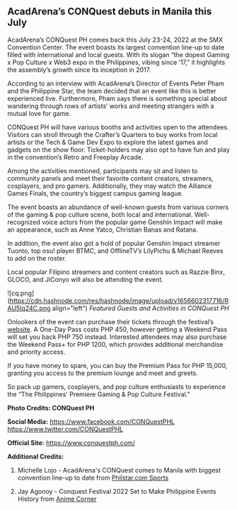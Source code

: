 ## AcadArena’s CONQuest debuts in Manila this July

AcadArena’s CONQuest PH comes back this July 23-24, 2022 at the SMX Convention Center. The event boasts its largest convention line-up to date filled with international and local guests. With its slogan “the dopest Gaming x Pop Culture x Web3 expo in the Philippines, vibing since ‘17,” it highlights the assembly’s growth since its inception in 2017.

According to an interview with AcadArena’s Director of Events Peter Pham and the Philippine Star, the team decided that an event like this is better experienced live. Furthermore, Pham says there is something special about wandering through rows of artists’ works and meeting strangers with a mutual love for game.

CONQuest PH will have various booths and activities open to the attendees. Visitors can stroll through the Crafter’s Quarters to buy works from local artists or the Tech & Game Dev Expo to explore the latest games and gadgets on the show floor. Ticket-holders may also opt to have fun and play in the convention’s Retro and Freeplay Arcade.

Among the activities mentioned, participants may sit and listen to community panels and meet their favorite content creators, streamers, cosplayers, and pro gamers. Additionally, they may watch the Alliance Games Finals, the country’s biggest campus gaming league. 

The event boasts an abundance of well-known guests from various corners of the gaming & pop culture scene, both local and international. Well-recognized voice actors from the popular game Genshin Impact will make an appearance, such as Anne Yatco, Christian Banas and Ratana.

In addition, the event also got a hold of popular Genshin Impact streamer Tuonto, top osu! player BTMC, and OfflineTV’s LilyPichu & Michael Reeves to add on the roster.

Local popular Filipino streamers and content creators such as Razzie Binx, GLOCO, and JiConyo will also be attending the event.


![cq.png](https://cdn.hashnode.com/res/hashnode/image/upload/v1656602317716/RAU5Iq24C.png align="left")
*Featured Guests and Activities in CONQuest PH*

Onlookers of the event can purchase their tickets through the festival’s [website](https://www.conquestph.com/tickets). A One-Day Pass costs PHP 450, however getting a Weekend Pass will set you back PHP 750 instead. Interested attendees may also purchase the Weekend Pass+ for PHP 1200, which provides additional merchandise and priority access. 

If you have money to spare, you can buy the Premium Pass for PHP 15,000, granting you access to the premium lounge and meet and greets.

So pack up gamers, cosplayers, and pop culture enthusiasts to experience the “The Philippines' Premiere Gaming & Pop Culture Festival.”

**Photo Credits: CONQuest PH**

**Social Media:**
https://www.facebook.com/CONQuestPHL
https://www.twitter.com/CONQuestPHL

**Official Site:**
https://www.conquestph.com/

**Additional Credits:**

1. Michelle Lojo - AcadArena's CONQuest comes to Manila with biggest convention line-up to date from [Philstar.com Sports](https://www.philstar.com/sports/2022/06/25/2190848/acadarenas-conquest-comes-manila-biggest-convention-line-date)

2. Jay Agonoy - Conquest Festival 2022 Set to Make Philippine Events History from [Anime Corner](https://animecorner.me/conquest-festival-2022-set-to-make-philippine-events-history/)
